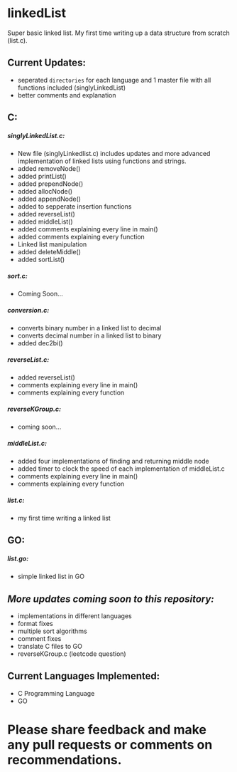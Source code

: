 # linkedList
Super basic linked list. My first time writing up a data structure from scratch (list.c).  
  
## Current Updates: 
* seperated `directories` for each language and 1 master file with all functions included (singlyLinkedList)  
* better comments and explanation  
## C:    
##### singlyLinkedList.c:  
* New file (singlyLinkedlist.c) includes updates and more advanced implementation of linked lists using functions and strings.  
* added removeNode()
* added printList()
* added prependNode()
* added allocNode()
* added appendNode()
* added to sepperate insertion functions
* added reverseList()
* added middleList()
* added comments explaining every line in main()
* added comments explaining every function
* Linked list manipulation   
* added deleteMiddle()
* added sortList()
##### sort.c:
* Coming Soon...
##### conversion.c:   
* converts binary number in a linked list to decimal 
* converts decimal number in a linked list to binary
* added dec2bi()  
##### reverseList.c:  
* added reverseList()
* comments explaining every line in main()
* comments explaining every function  
##### reverseKGroup.c:  
* coming soon...
##### middleList.c:  
* added four implementations of finding and returning middle node
* added timer to clock the speed of each implementation of middleList.c
* comments explaining every line in main()
* comments explaining every function  
##### list.c:
* my first time writing a linked list
## GO:
##### list.go:
* simple linked list in GO
## ***More updates coming soon to this repository:*** ###  
* implementations in different languages
* format fixes
* multiple sort algorithms
* comment fixes 
* translate C files to GO
* reverseKGroup.c (leetcode question)
## Current Languages Implemented:   
* C Programming Language  
* GO
# Please share feedback and make any pull requests or comments on recommendations.
